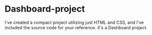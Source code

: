 # Dashboard-project
I've created a compact project utilizing just HTML and CSS, and I've included the source code for your reference. it's a Dashboard project.
